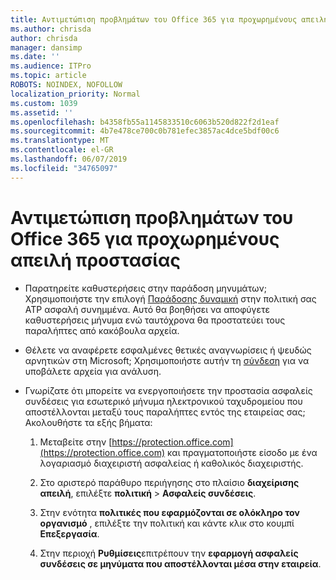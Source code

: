 ```yaml
---
title: Αντιμετώπιση προβλημάτων του Office 365 για προχωρημένους απειλή προστασίας
ms.author: chrisda
author: chrisda
manager: dansimp
ms.date: ''
ms.audience: ITPro
ms.topic: article
ROBOTS: NOINDEX, NOFOLLOW
localization_priority: Normal
ms.custom: 1039
ms.assetid: ''
ms.openlocfilehash: b4358fb55a1145833510c6063b520d822f2d1eaf
ms.sourcegitcommit: 4b7e478ce700c0b781efec3857ac4dce5bdf00c6
ms.translationtype: MT
ms.contentlocale: el-GR
ms.lasthandoff: 06/07/2019
ms.locfileid: "34765097"
---
```

# <a name="troubleshooting-office-365-advanced-threat-protection"></a>Αντιμετώπιση προβλημάτων του Office 365 για προχωρημένους απειλή προστασίας

- Παρατηρείτε καθυστερήσεις στην παράδοση μηνυμάτων; Χρησιμοποιήστε την επιλογή [Παράδοσης δυναμική](https://docs.microsoft.com/office365/securitycompliance/dynamic-delivery-and-previewing) στην πολιτική σας ATP ασφαλή συνημμένα. Αυτό θα βοηθήσει να αποφύγετε καθυστερήσεις μήνυμα ενώ ταυτόχρονα θα προστατεύει τους παραλήπτες από κακόβουλα αρχεία.

- Θέλετε να αναφέρετε εσφαλμένες θετικές αναγνωρίσεις ή ψευδώς αρνητικών στη Microsoft; Χρησιμοποιήστε αυτήν τη [σύνδεση](https://www.microsoft.com/wdsi/filesubmission/) για να υποβάλετε αρχεία για ανάλυση.

- Γνωρίζατε ότι μπορείτε να ενεργοποιήσετε την προστασία ασφαλείς συνδέσεις για εσωτερικό μήνυμα ηλεκτρονικού ταχυδρομείου που αποστέλλονται μεταξύ τους παραλήπτες εντός της εταιρείας σας; Ακολουθήστε τα εξής βήματα:

  1. Μεταβείτε στην [https://protection.office.com](https://protection.office.com) και πραγματοποιήστε είσοδο με ένα λογαριασμό διαχειριστή ασφαλείας ή καθολικός διαχειριστής.

  2. Στο αριστερό παράθυρο περιήγησης στο πλαίσιο **διαχείρισης απειλή**, επιλέξτε **πολιτική** \> **Ασφαλείς συνδέσεις**.

  3. Στην ενότητα **πολιτικές που εφαρμόζονται σε ολόκληρο τον οργανισμό** , επιλέξτε την πολιτική και κάντε κλικ στο κουμπί **Επεξεργασία**.

  4. Στην περιοχή **Ρυθμίσεις**επιτρέπουν την **εφαρμογή ασφαλείς συνδέσεις σε μηνύματα που αποστέλλονται μέσα στην εταιρεία**.
